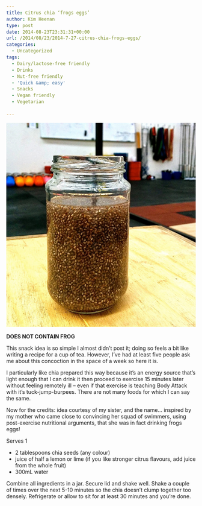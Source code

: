 ```yaml
---
title: Citrus chia ‘frogs eggs’
author: Kim Heenan
type: post
date: 2014-08-23T23:31:31+00:00
url: /2014/08/23/2014-7-27-citrus-chia-frogs-eggs/
categories:
  - Uncategorized
tags:
  - Dairy/lactose-free friendly
  - Drinks
  - Nut-free friendly
  - 'Quick &amp; easy'
  - Snacks
  - Vegan friendly
  - Vegetarian

---
```


![](chia-goup.jpg)

**DOES NOT CONTAIN FROG**

This snack idea is so simple I almost didn’t post it; doing so feels a bit like writing a recipe for a cup of tea. However, I’ve had at least five people ask me about this concoction in the space of a week so here it is.

<!--more-->

I particularly like chia prepared this way because it’s an energy source that’s light enough that I can drink it then proceed to exercise 15 minutes later without feeling remotely ill – even if that exercise is teaching Body Attack with it’s tuck-jump-burpees. There are not many foods for which I can say the same.

Now for the credits: idea courtesy of my sister, and the name… inspired by my mother who came close to convincing her squad of swimmers, using post-exercise nutritional arguments, that she was in fact drinking frogs eggs!

Serves 1

  * 2 tablespoons chia seeds (any colour)
  * juice of half a lemon or lime (if you like stronger citrus flavours, add juice from the whole fruit)
  * 300mL water

Combine all ingredients in a jar. Secure lid and shake well. Shake a couple of times over the next 5-10 minutes so the chia doesn’t clump together too densely. Refrigerate or allow to sit for at least 30 minutes and you’re done.
